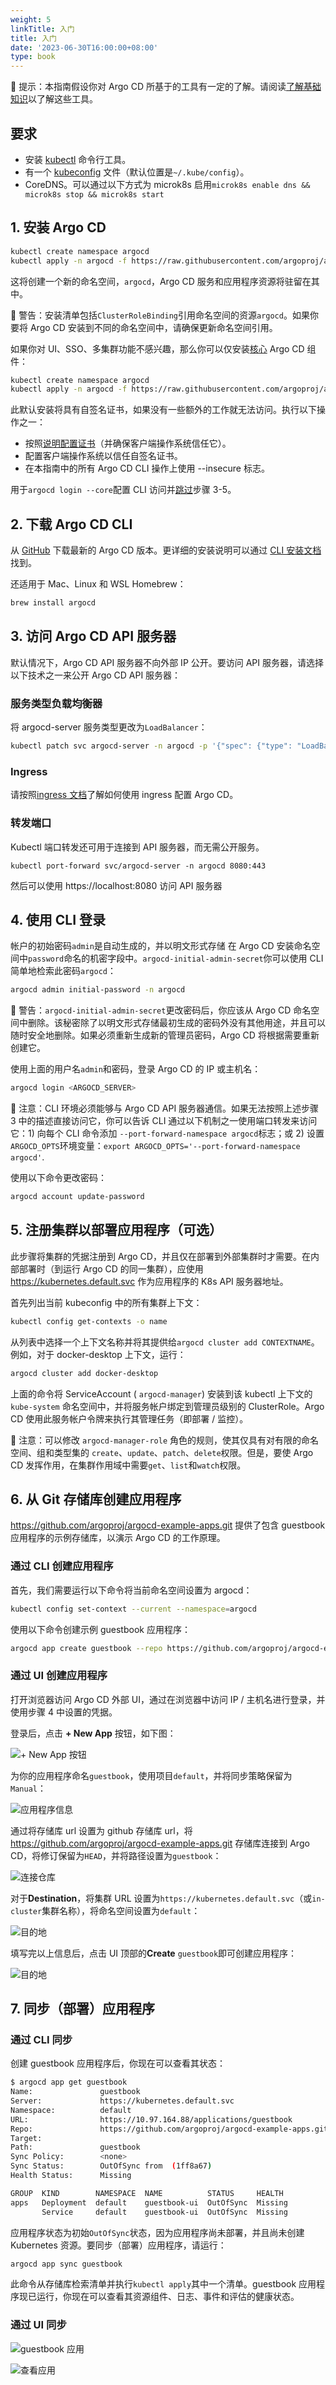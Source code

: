 ```yaml
---
weight: 5
linkTitle: 入门
title: 入门
date: '2023-06-30T16:00:00+08:00'
type: book
---
```


🔔 提示：本指南假设你对 Argo CD 所基于的工具有一定的了解。请阅读[了解基础知识](../understand-the-basics/)以了解这些工具。

## 要求

- 安装 [kubectl](https://kubernetes.io/docs/tasks/tools/install-kubectl/) 命令行工具。
- 有一个 [kubeconfig](https://kubernetes.io/docs/tasks/access-application-cluster/configure-access-multiple-clusters/) 文件（默认位置是`~/.kube/config`）。
- CoreDNS。可以通过以下方式为 microk8s 启用`microk8s enable dns && microk8s stop && microk8s start`

## 1. 安装 Argo CD

```bash
kubectl create namespace argocd
kubectl apply -n argocd -f https://raw.githubusercontent.com/argoproj/argo-cd/stable/manifests/install.yaml
```

这将创建一个新的命名空间，`argocd`，Argo CD 服务和应用程序资源将驻留在其中。

🔔 警告：安装清单包括`ClusterRoleBinding`引用命名空间的资源`argocd`。如果你要将 Argo CD 安装到不同的命名空间中，请确保更新命名空间引用。

如果你对 UI、SSO、多集群功能不感兴趣，那么你可以仅安装[核心](../operator-manual/installation/#core) Argo CD 组件：

```bash
kubectl create namespace argocd
kubectl apply -n argocd -f https://raw.githubusercontent.com/argoproj/argo-cd/stable/manifests/core-install.yaml
```

此默认安装将具有自签名证书，如果没有一些额外的工作就无法访问。执行以下操作之一：

- 按照[说明配置证书](../operator-manual/tls/)（并确保客户端操作系统信任它）。
- 配置客户端操作系统以信任自签名证书。
- 在本指南中的所有 Argo CD CLI 操作上使用 --insecure 标志。

用于`argocd login --core`配置 CLI 访问并[跳过](../user-guide/commands/argocd_login/)步骤 3-5。

## 2. 下载 Argo CD CLI

从 [GitHub](https://github.com/argoproj/argo-cd/releases/latest) 下载最新的 Argo CD 版本。更详细的安装说明可以通过 [CLI 安装文档](../cli-installation/)找到。

还适用于 Mac、Linux 和 WSL Homebrew：

```bash
brew install argocd
```

## 3. 访问 Argo CD API 服务器

默认情况下，Argo CD API 服务器不向外部 IP 公开。要访问 API 服务器，请选择以下技术之一来公开 Argo CD API 服务器：

### 服务类型负载均衡器

将 argocd-server 服务类型更改为`LoadBalancer`：

```bash
kubectl patch svc argocd-server -n argocd -p '{"spec": {"type": "LoadBalancer"}}'
```

### Ingress

请按照[ingress 文档](../operator-manual/ingress/)了解如何使用 ingress 配置 Argo CD。

### 转发端口

Kubectl 端口转发还可用于连接到 API 服务器，而无需公开服务。

```
kubectl port-forward svc/argocd-server -n argocd 8080:443
```

然后可以使用 https://localhost:8080 访问 API 服务器

## 4. 使用 CLI 登录

帐户的初始密码`admin`是自动生成的，并以明文形式存储 在 Argo CD 安装命名空间中`password`命名的机密字段中。`argocd-initial-admin-secret`你可以使用 CLI 简单地检索此密码`argocd`：

```bash
argocd admin initial-password -n argocd
```

🔔 警告：`argocd-initial-admin-secret`更改密码后，你应该从 Argo CD 命名空间中删除。该秘密除了以明文形式存储最初生成的密码外没有其他用途，并且可以随时安全地删除。如果必须重新生成新的管理员密码，Argo CD 将根据需要重新创建它。

使用上面的用户名`admin`和密码，登录 Argo CD 的 IP 或主机名：

```bash
argocd login <ARGOCD_SERVER>
```

🔔 注意：CLI 环境必须能够与 Argo CD API 服务器通信。如果无法按照上述步骤 3 中的描述直接访问它，你可以告诉 CLI 通过以下机制之一使用端口转发来访问它：1) 向每个 CLI 命令添加 `--port-forward-namespace argocd`标志；或 2) 设置`ARGOCD_OPTS`环境变量：`export ARGOCD_OPTS='--port-forward-namespace argocd'`.

使用以下命令更改密码：

```bash
argocd account update-password
```

## 5. 注册集群以部署应用程序（可选）

此步骤将集群的凭据注册到 Argo CD，并且仅在部署到外部集群时才需要。在内部部署时（到运行 Argo CD 的同一集群），应使用 https://kubernetes.default.svc 作为应用程序的 K8s API 服务器地址。

首先列出当前 kubeconfig 中的所有集群上下文：

```bash
kubectl config get-contexts -o name
```

从列表中选择一个上下文名称并将其提供给`argocd cluster add CONTEXTNAME`。例如，对于 docker-desktop 上下文，运行：

```bash
argocd cluster add docker-desktop
```

上面的命令将 ServiceAccount ( `argocd-manager`) 安装到该 kubectl 上下文的 `kube-system` 命名空间中，并将服务帐户绑定到管理员级别的 ClusterRole。Argo CD 使用此服务帐户令牌来执行其管理任务（即部署 / 监控）。

🔔 注意：可以修改 `argocd-manager-role` 角色的规则，使其仅具有对有限的命名空间、组和类型集的 `create`、`update`、`patch`、`delete`权限。但是，要使 Argo CD 发挥作用，在集群作用域中需要`get`、`list`和`watch`权限。

## 6. 从 Git 存储库创建应用程序

<https://github.com/argoproj/argocd-example-apps.git> 提供了包含 guestbook 应用程序的示例存储库，以演示 Argo CD 的工作原理。

### 通过 CLI 创建应用程序

首先，我们需要运行以下命令将当前命名空间设置为 argocd：

```bash
kubectl config set-context --current --namespace=argocd
```

使用以下命令创建示例 guestbook 应用程序：

```bash
argocd app create guestbook --repo https://github.com/argoproj/argocd-example-apps.git --path guestbook --dest-server https://kubernetes.default.svc --dest-namespace default
```

### 通过 UI 创建应用程序

打开浏览器访问 Argo CD 外部 UI，通过在浏览器中访问 IP / 主机名进行登录，并使用步骤 4 中设置的凭据。

登录后，点击 **+ New App** 按钮，如下图：

![+ New App 按钮](../assets/new-app.png)

为你的应用程序命名`guestbook`，使用项目`default`，并将同步策略保留为`Manual`：

![应用程序信息](../assets/app-ui-information.png)

通过将存储库 url 设置为 github 存储库 url，将 <https://github.com/argoproj/argocd-example-apps.git> 存储库连接到 Argo CD，将修订保留为`HEAD`，并将路径设置为`guestbook`：

![连接仓库](../assets/connect-repo.png)

对于**Destination**，将集群 URL 设置为`https://kubernetes.default.svc`（或`in-cluster`集群名称），将命名空间设置为`default`：

![目的地](../assets/destination.png)

填写完以上信息后，点击 UI 顶部的**Create** `guestbook`即可创建应用程序：

![目的地](../assets/create-app.png)

## 7. 同步（部署）应用程序

### 通过 CLI 同步

创建 guestbook 应用程序后，你现在可以查看其状态：

```bash
$ argocd app get guestbook
Name:               guestbook
Server:             https://kubernetes.default.svc
Namespace:          default
URL:                https://10.97.164.88/applications/guestbook
Repo:               https://github.com/argoproj/argocd-example-apps.git
Target:
Path:               guestbook
Sync Policy:        <none>
Sync Status:        OutOfSync from  (1ff8a67)
Health Status:      Missing

GROUP  KIND        NAMESPACE  NAME          STATUS     HEALTH
apps   Deployment  default    guestbook-ui  OutOfSync  Missing
       Service     default    guestbook-ui  OutOfSync  Missing
```

应用程序状态为初始`OutOfSync`状态，因为应用程序尚未部署，并且尚未创建 Kubernetes 资源。要同步（部署）应用程序，请运行：

```bash
argocd app sync guestbook
```

此命令从存储库检索清单并执行`kubectl apply`其中一个清单。guestbook 应用程序现已运行，你现在可以查看其资源组件、日志、事件和评估的健康状态。

### 通过 UI 同步

![guestbook 应用](../assets/guestbook-app.png) 

![查看应用](../assets/guestbook-tree.png)

